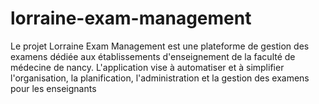 # lorraine-exam-management
Le projet Lorraine Exam Management est une plateforme de gestion des examens dédiée aux établissements d'enseignement de la faculté de médecine de nancy. L'application vise à automatiser et à simplifier l'organisation, la planification, l'administration et la gestion des examens pour les enseignants
